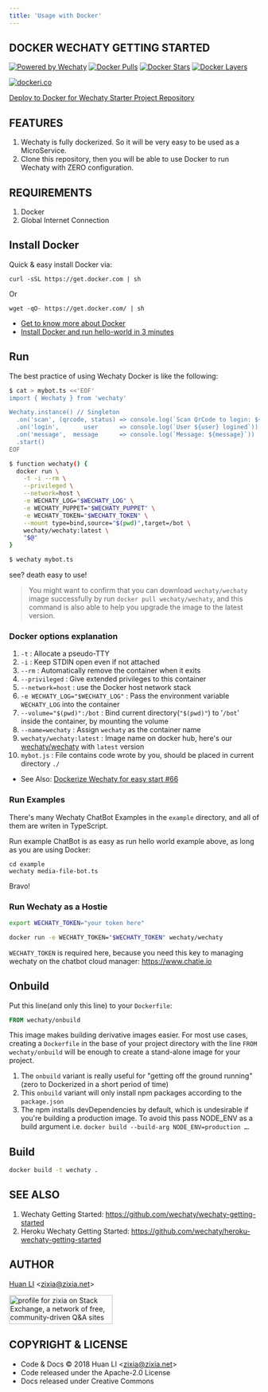 ```yaml
---
title: 'Usage with Docker'
---
```


## DOCKER WECHATY GETTING STARTED

[![Powered by Wechaty](https://img.shields.io/badge/Powered%20By-Wechaty-blue.svg)](https://github.com/chatie/wechaty)
[![Docker Pulls](https://img.shields.io/docker/pulls/wechaty/wechaty.svg?maxAge=2592000)](https://hub.docker.com/r/wechaty/wechaty/)
[![Docker Stars](https://img.shields.io/docker/stars/wechaty/wechaty.svg?maxAge=2592000)](https://hub.docker.com/r/wechaty/wechaty/)
[![Docker Layers](https://images.microbadger.com/badges/image/wechaty/wechaty.svg)](https://microbadger.com/#/images/wechaty/wechaty)

[![dockeri.co](http://dockeri.co/image/wechaty/wechaty)](https://hub.docker.com/r/wechaty/wechaty/)

[Deploy to Docker for Wechaty Starter Project Repository](https://github.com/wechaty/docker-wechaty-getting-started)

<!-- Wechaty is fully dockerized. So it will be very easy to be used as a MicroService.

## Getting Started with Docker 

## Docker Wechaty Getting Started

[![Docker](https://avatars0.githubusercontent.com/u/5429470?s=200)](https://github.com/wechaty/docker-wechaty-getting-started)

[https://github.com/wechaty/docker-wechaty-getting-started](https://github.com/wechaty/docker-wechaty-getting-started)-->

## FEATURES

1. Wechaty is fully dockerized. So it will be very easy to be used as a MicroService.
1. Clone this repository, then you will be able to use Docker to run Wechaty with ZERO configuration.

## REQUIREMENTS

1. Docker
1. Global Internet Connection

## Install Docker

Quick & easy install Docker via:

```shell
curl -sSL https://get.docker.com | sh
```

Or

```shell
wget -qO- https://get.docker.com/ | sh
```

* [Get to know more about Docker](https://www.docker.com/)
* [Install Docker and run hello-world in 3 minutes](https://docs.docker.com/engine/getstarted/step_one/)

## Run

The best practice of using Wechaty Docker is like the following:

```bash
$ cat > mybot.ts <<'EOF'
import { Wechaty } from 'wechaty'

Wechaty.instance() // Singleton
  .on('scan', (qrcode, status) => console.log(`Scan QrCode to login: ${status}\n${qrcode}`))
  .on('login',       user      => console.log(`User ${user} logined`))
  .on('message',  message      => console.log(`Message: ${message}`))
  .start()
EOF

$ function wechaty() {
  docker run \
    -t -i --rm \
    --privileged \
    --network=host \
    -e WECHATY_LOG="$WECHATY_LOG" \
    -e WECHATY_PUPPET="$WECHATY_PUPPET" \
    -e WECHATY_TOKEN="$WECHATY_TOKEN" \
    --mount type=bind,source="$(pwd)",target=/bot \
    wechaty/wechaty:latest \
    "$@"
}

$ wechaty mybot.ts
```

see? death easy to use!

> You might want to confirm that you can download `wechaty/wechaty` image successfully by run `docker pull wechaty/wechaty`, and this command is also able to help you upgrade the image to the latest version.

### Docker options explanation

1. `-t` : Allocate a pseudo-TTY
1. `-i` : Keep STDIN open even if not attached
1. `--rm` : Automatically remove the container when it exits
1. `--privileged` : Give extended privileges to this container
1. `--network=host` : use the Docker host network stack
1. `-e WECHATY_LOG="$WECHATY_LOG"` : Pass the environment variable `WECHATY_LOG` into the container
1. `--volume="$(pwd)":/bot` : Bind current directory(`"$(pwd)"`) to '`/bot`' inside the container, by mounting the volume
1. `--name=wechaty` : Assign `wechaty` as the container name
1. `wechaty/wechaty:latest` : Image name on docker hub, here's our [wechaty/wechaty](https://hub.docker.com/r/wechaty/wechaty) with `latest` version
1. `mybot.js` : File contains code wrote by you, should be placed in current directory `./`

* See Also: [Dockerize Wechaty for easy start #66](https://github.com/wechaty/wechaty/issues/66)

### Run Examples

There's many Wechaty ChatBot Examples in the `example` directory, and all of them are writen in TypeScript.

Run example ChatBot is as easy as run hello world example above, as long as you are using Docker:

```shell
cd example
wechaty media-file-bot.ts
```

Bravo!

### Run Wechaty as a Hostie

```bash
export WECHATY_TOKEN="your token here"

docker run -e WECHATY_TOKEN="$WECHATY_TOKEN" wechaty/wechaty
```

`WECHATY_TOKEN` is required here, because you need this key to managing wechaty on the chatbot cloud manager: <https://www.chatie.io>

## Onbuild

Put this line(and only this line) to your `Dockerfile`:

```dockerfile
FROM wechaty/onbuild
````

This image makes building derivative images easier. For most use cases, creating a `Dockerfile` in the base of your project directory with the line `FROM wechaty/onbuild` will be enough to create a stand-alone image for your project.

1. The `onbuild` variant is really useful for "getting off the ground running" (zero to Dockerized in a short period of time)
1. This `onbuild` variant will only install npm packages according to the `package.json`
1. The npm installs devDependencies by default, which is undesirable if you're building a production image. To avoid this pass NODE_ENV as a build argument i.e. `docker build --build-arg NODE_ENV=production …`.

## Build

```bash
docker build -t wechaty .
```

## SEE ALSO

1. Wechaty Getting Started: <https://github.com/wechaty/wechaty-getting-started>
2. Heroku Wechaty Getting Started: <https://github.com/wechaty/heroku-wechaty-getting-started>

## AUTHOR

[Huan LI](http://linkedin.com/in/zixia) \<zixia@zixia.net\>

<a href="https://stackexchange.com/users/265499">
  <img src="https://stackexchange.com/users/flair/265499.png" width="208" height="58" alt="profile for zixia on Stack Exchange, a network of free, community-driven Q&amp;A sites" title="profile for zixia on Stack Exchange, a network of free, community-driven Q&amp;A sites">
</a>

## COPYRIGHT & LICENSE

* Code & Docs © 2018 Huan LI \<zixia@zixia.net\>
* Code released under the Apache-2.0 License
* Docs released under Creative Commons
